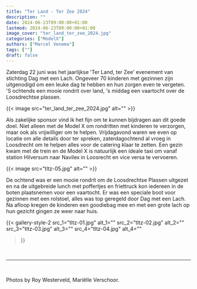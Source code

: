 ```yaml
---
title: "Ter Land - Ter Zee 2024"
description: ""
date: 2024-06-23T09:00:00+01:00
lastmod: 2024-06-23T09:00:00+01:00
image_cover: "ter_land_ter_zee_2024.jpg"
categories: ["ModelX"]
authors: ["Marcel Venema"] 
tags: [""]
draft: false
---
```


Zaterdag 22 juni was het jaarlijkse 'Ter Land, ter Zee' evenement van stichting Dag met een Lach. Ongeveer 70 kinderen met gezinnen zijn uitgenodigd om een leuke dag te hebben en hun zorgen even te vergeten. 'S ochtends een mooie rondrit over land, 's middag een vaartocht over de Loosdrechtse plassen. 

<!--more-->

{{< image src="ter_land_ter_zee_2024.jpg" alt="" >}}

Als zakelijke sponsor vind ik het fijn om te kunnen bijdragen aan dit goede doel. Niet alleen met de Model X om rondritten met kinderen te verzorgen, maar ook als vrijwilliger om te helpen. Vrijdagavond waren we even op locatie om alle details door ter spreken, zaterdagochtend al vroeg in Loosdrecht om te helpen alles voor de catering klaar te zetten. Een gezin kwam met de trein en de Model X is natuurlijk een ideale taxi om vanaf station Hilversum naar Navilex in Loosrecht en vice versa te vervoeren.

{{< image src="tltz-05.jpg" alt="" >}}

De ochtend was er een mooie rondrit om de Loosdrechtse Plassen uitgezet en na de uitgebreide lunch met poffertjes en friettruck kon iedereen in de boten plaatsnemen voor een vaartocht. Er was een speciale boot voor gezinnen met een rolstoel, alles was top geregeld door Dag met een Lach. Na afloop kregen de kinderen een goodiebag mee en met een grote lach op hun gezicht gingen ze weer naar huis. 

{{< gallery-style-2 
  src_1="tltz-01.jpg" alt_1="" 
  src_2="tltz-02.jpg" alt_2="" 
  src_3="tltz-03.jpg" alt_3="" 
  src_4="tltz-04.jpg" alt_4=""
>}}

&nbsp;  

---
&nbsp;

Photos by Roy Westerveld, Mariëlle Verschoor.
